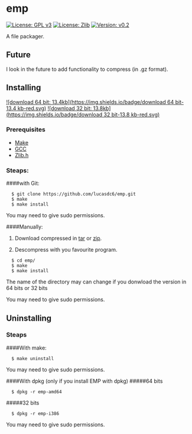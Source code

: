 # emp
[![License: GPL v3](https://img.shields.io/badge/License-GPL%20v3-blue.svg)](http://www.gnu.org/licenses/gpl-3.0)
[![License: Zlib](https://img.shields.io/badge/License-Zlib-lightgrey.svg)](https://opensource.org/licenses/Zlib)
[![Version: v0.2](https://img.shields.io/badge/Version-v0.2-blue.svg)](https://github.com/lucasdc6/emp/releases/tag/v0.2)

A file packager.

## Future
I look in the future to add functionality to compress (in .gz format).

## Installing

[![download 64 bit: 13.4kb](https://img.shields.io/badge/download 64 bit-13.4 kb-red.svg)](https://github.com/lucasdc6/emp/releases/download/v0.2/emp0.2_amd64.deb)
[![download 32 bit: 13.8kb](https://img.shields.io/badge/download 32 bit-13.8 kb-red.svg)](https://github.com/lucasdc6/emp/releases/download/v0.2/emp0.2_i386.deb)

### Prerequisites
- [Make](https://www.gnu.org/software/make/)
- [GCC](https://www.gnu.org/software/gcc/)
- [Zlib.h](http://www.zlib.net/)

### Steaps:

####with Git:

```
  $ git clone https://github.com/lucasdc6/emp.git
  $ make
  $ make install
```
You may need to give sudo permissions.

####Manually:

1. Download compressed in [tar](https://github.com/lucasdc6/emp/archive/v0.2.tar.gz) or [zip](https://github.com/lucasdc6/emp/archive/v0.2.zip).

2. Descompress with you favourite program.

```
  $ cd emp/
  $ make
  $ make install
```
The name of the directory may can change if you donwload the version in 64 bits or 32 bits

You may need to give sudo permissions.

## Uninstalling

### Steaps

####With make:
```
  $ make uninstall
```
You may need to give sudo permissions.

####With dpkg (only if you install EMP with dpkg)
#####64 bits
```
  $ dpkg -r emp-amd64
```

#####32 bits
```
  $ dpkg -r emp-i386
```


You may need to give sudo permissions.
